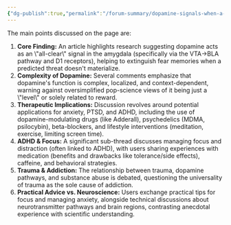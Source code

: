 ```yaml
---
{"dg-publish":true,"permalink":"/forum-summary/dopamine-signals-when-a-fear-can-be-forgotten-picower-mit-edu/","title":"Dopamine signals when a fear can be forgotten (picower.mit.edu)","tags":["article","summary"],"created":"2025-05-03T00:19:56.234+07:00","updated":"2025-05-03T05:54:52.047+07:00"}
---
```


The main points discussed on the page are:

1.  **Core Finding:** An article highlights research suggesting dopamine acts as an \\"all-clear\\" signal in the amygdala (specifically via the VTA→BLA pathway and D1 receptors), helping to extinguish fear memories when a predicted threat doesn't materialize.
2.  **Complexity of Dopamine:** Several comments emphasize that dopamine's function is complex, localized, and context-dependent, warning against oversimplified pop-science views of it being just a \\"level\\" or solely related to reward.
3.  **Therapeutic Implications:** Discussion revolves around potential applications for anxiety, PTSD, and ADHD, including the use of dopamine-modulating drugs (like Adderall), psychedelics (MDMA, psilocybin), beta-blockers, and lifestyle interventions (meditation, exercise, limiting screen time).
4.  **ADHD & Focus:** A significant sub-thread discusses managing focus and distraction (often linked to ADHD), with users sharing experiences with medication (benefits and drawbacks like tolerance/side effects), caffeine, and behavioral strategies.
5.  **Trauma & Addiction:** The relationship between trauma, dopamine pathways, and substance abuse is debated, questioning the universality of trauma as the sole cause of addiction.
6.  **Practical Advice vs. Neuroscience:** Users exchange practical tips for focus and managing anxiety, alongside technical discussions about neurotransmitter pathways and brain regions, contrasting anecdotal experience with scientific understanding.